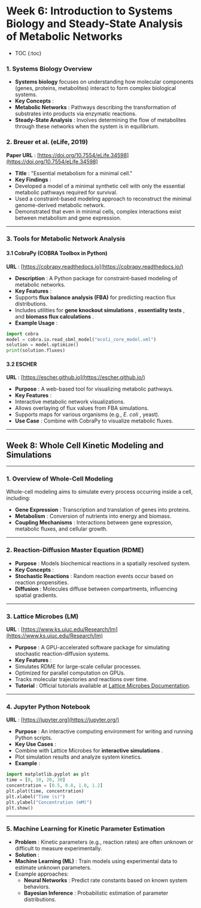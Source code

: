 # **Week 6: Introduction to Systems Biology and Steady-State Analysis of Metabolic Networks**

* TOC
  {:toc}

### **1. Systems Biology Overview**

* **Systems biology** focuses on understanding how molecular components (genes, proteins, metabolites) interact to form complex biological systems.
* **Key Concepts** :
* **Metabolic Networks** : Pathways describing the transformation of substrates into products via enzymatic reactions.
* **Steady-State Analysis** : Involves determining the flow of metabolites through these networks when the system is in equilibrium.

### **2. Breuer et al. (eLife, 2019)**

 **Paper URL** : [https://doi.org/10.7554/eLife.34598](https://doi.org/10.7554/eLife.34598)

* **Title** : "Essential metabolism for a minimal cell."
* **Key Findings** :
* Developed a model of a minimal synthetic cell with only the essential metabolic pathways required for survival.
* Used a constraint-based modeling approach to reconstruct the minimal genome-derived metabolic network.
* Demonstrated that even in minimal cells, complex interactions exist between metabolism and gene expression.

---

### **3. Tools for Metabolic Network Analysis**

#### **3.1 CobraPy (COBRA Toolbox in Python)**

 **URL** : [https://cobrapy.readthedocs.io](https://cobrapy.readthedocs.io/)

* **Description** : A Python package for constraint-based modeling of metabolic networks.
* **Key Features** :
* Supports **flux balance analysis (FBA)** for predicting reaction flux distributions.
* Includes utilities for  **gene knockout simulations** ,  **essentiality tests** , and  **biomass flux calculations** .
* **Example Usage** :

```python
import cobra
model = cobra.io.read_sbml_model("ecoli_core_model.xml")
solution = model.optimize()
print(solution.fluxes)
```

#### **3.2 ESCHER**

 **URL** : [https://escher.github.io](https://escher.github.io/)

* **Purpose** : A web-based tool for visualizing metabolic pathways.
* **Key Features** :
* Interactive metabolic network visualizations.
* Allows overlaying of flux values from FBA simulations.
* Supports maps for various organisms (e.g.,  *E. coli* , yeast).
* **Use Case** : Combine with CobraPy to visualize metabolic fluxes.

---

## **Week 8: Whole Cell Kinetic Modeling and Simulations**

---

### **1. Overview of Whole-Cell Modeling**

Whole-cell modeling aims to simulate every process occurring inside a cell, including:

* **Gene Expression** : Transcription and translation of genes into proteins.
* **Metabolism** : Conversion of nutrients into energy and biomass.
* **Coupling Mechanisms** : Interactions between gene expression, metabolic fluxes, and cellular growth.

---

### **2. Reaction-Diffusion Master Equation (RDME)**

* **Purpose** : Models biochemical reactions in a spatially resolved system.
* **Key Concepts** :
* **Stochastic Reactions** : Random reaction events occur based on reaction propensities.
* **Diffusion** : Molecules diffuse between compartments, influencing spatial gradients.

---

### **3. Lattice Microbes (LM)**

 **URL** : [https://www.ks.uiuc.edu/Research/lm](https://www.ks.uiuc.edu/Research/lm)

* **Purpose** : A GPU-accelerated software package for simulating stochastic reaction-diffusion systems.
* **Key Features** :
* Simulates RDME for large-scale cellular processes.
* Optimized for parallel computation on GPUs.
* Tracks molecular trajectories and reactions over time.
* **Tutorial** : Official tutorials available at [Lattice Microbes Documentation](https://www.ks.uiuc.edu/Research/lm).

---

### **4. Jupyter Python Notebook**

 **URL** : [https://jupyter.org](https://jupyter.org/)

* **Purpose** : An interactive computing environment for writing and running Python scripts.
* **Key Use Cases** :
* Combine with Lattice Microbes for  **interactive simulations** .
* Plot simulation results and analyze system kinetics.
* **Example** :

```python
import matplotlib.pyplot as plt
time = [0, 10, 20, 30]
concentration = [0.5, 0.8, 1.0, 1.2]
plt.plot(time, concentration)
plt.xlabel("Time (s)")
plt.ylabel("Concentration (mM)")
plt.show()
```

---

### **5. Machine Learning for Kinetic Parameter Estimation**

* **Problem** : Kinetic parameters (e.g., reaction rates) are often unknown or difficult to measure experimentally.
* **Solution** :
* **Machine Learning (ML)** : Train models using experimental data to estimate unknown parameters.
* Example approaches:
  * **Neural Networks** : Predict rate constants based on known system behaviors.
  * **Bayesian Inference** : Probabilistic estimation of parameter distributions.
